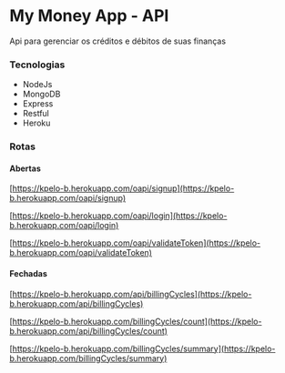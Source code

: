 # My Money App - API
Api para gerenciar os créditos e débitos de suas finanças

### Tecnologias
- NodeJs
- MongoDB
- Express
- Restful
- Heroku

### Rotas

#### Abertas
[https://kpelo-b.herokuapp.com/oapi/signup](https://kpelo-b.herokuapp.com/oapi/signup) 

[https://kpelo-b.herokuapp.com/oapi/login](https://kpelo-b.herokuapp.com/oapi/login) 

[https://kpelo-b.herokuapp.com/oapi/validateToken](https://kpelo-b.herokuapp.com/oapi/validateToken)

#### Fechadas
[https://kpelo-b.herokuapp.com/api/billingCycles](https://kpelo-b.herokuapp.com/api/billingCycles)

[https://kpelo-b.herokuapp.com/billingCycles/count](https://kpelo-b.herokuapp.com/api/billingCycles/count) 

[https://kpelo-b.herokuapp.com/billingCycles/summary](https://kpelo-b.herokuapp.com/billingCycles/summary)
